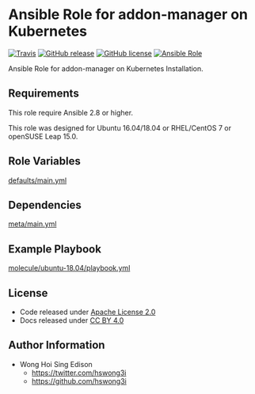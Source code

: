 # Ansible Role for addon-manager on Kubernetes

[![Travis](https://img.shields.io/travis/alvistack/ansible-role-kubernetes-addon-manager.svg)](https://travis-ci.org/alvistack/ansible-role-kubernetes-addon-manager)
[![GitHub release](https://img.shields.io/github/release/alvistack/ansible-role-kubernetes-addon-manager.svg)](https://github.com/alvistack/ansible-role-kubernetes-addon-manager)
[![GitHub license](https://img.shields.io/github/license/alvistack/ansible-role-kubernetes-addon-manager.svg)](https://github.com/alvistack/ansible-role-kubernetes-addon-manager/blob/master/LICENSE)
[![Ansible Role](https://img.shields.io/badge/galaxy-alvistack.kubernetes_addon_manager-blue.svg)](https://galaxy.ansible.com/alvistack/kubernetes_addon_manager)

Ansible Role for addon-manager on Kubernetes Installation.

## Requirements

This role require Ansible 2.8 or higher.

This role was designed for Ubuntu 16.04/18.04 or RHEL/CentOS 7 or openSUSE Leap 15.0.

## Role Variables

[defaults/main.yml](defaults/main.yml)

## Dependencies

[meta/main.yml](meta/main.yml)

## Example Playbook

[molecule/ubuntu-18.04/playbook.yml](molecule/ubuntu-18.04/playbook.yml)

## License

  - Code released under [Apache License 2.0](LICENSE)
  - Docs released under [CC BY 4.0](http://creativecommons.org/licenses/by/4.0/)

## Author Information

  - Wong Hoi Sing Edison
      - <https://twitter.com/hswong3i>
      - <https://github.com/hswong3i>
